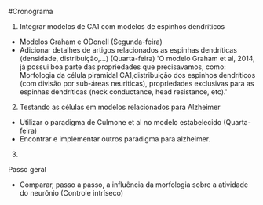#Cronograma

1) Integrar modelos de CA1 com modelos de espinhos dendríticos
- Modelos Graham e ODonell (Segunda-feira)
- Adicionar detalhes de artigos relacionados as espinhas dendríticas (densidade, distribuição,...) (Quarta-feira)
'O modelo Graham et al, 2014, já possui boa parte das propriedades que precisavamos, como: Morfologia da célula piramidal CA1,distribuição dos espinhos dendríticos (com divisão por sub-áreas neuriticas), propriedades exclusivas para as espinhas 
dendríticas (neck conductance, head resistance, etc).'

2) Testando as células em modelos relacionados para Alzheimer

- Utilizar o paradigma de Culmone et al no modelo estabelecido (Quarta-feira)
- Encontrar e implementar outros paradigma para alzheimer.

3)

Passo geral

- Comparar, passo a passo, a influência da morfologia sobre a atividade do neurônio (Controle intríseco)
